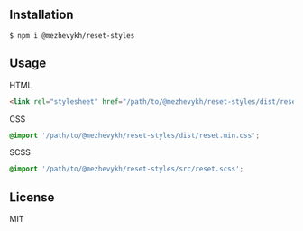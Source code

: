 ## Installation

    $ npm i @mezhevykh/reset-styles

## Usage

HTML

```html
<link rel="stylesheet" href="/path/to/@mezhevykh/reset-styles/dist/reset.min.css">
```

CSS

```css
@import '/path/to/@mezhevykh/reset-styles/dist/reset.min.css';
```

SCSS

```scss
@import '/path/to/@mezhevykh/reset-styles/src/reset.scss';
```

## License

MIT
